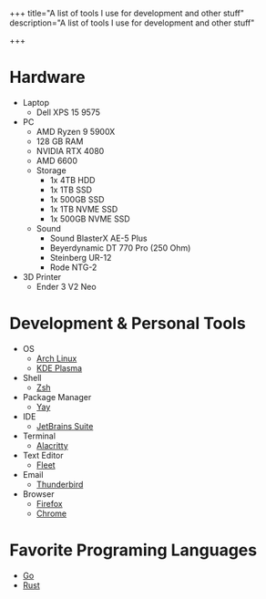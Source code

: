 +++
title="A list of tools I use for development and other stuff"
description="A list of tools I use for development and other stuff"

+++

# Hardware
 - Laptop
   - Dell XPS 15 9575
 - PC
   - AMD Ryzen 9 5900X
   - 128 GB RAM
   - NVIDIA RTX 4080
   - AMD 6600
   - Storage
     - 1x 4TB HDD
     - 1x 1TB SSD
     - 1x 500GB SSD
     - 1x 1TB NVME SSD
     - 1x 500GB NVME SSD
   - Sound
     - Sound BlasterX AE-5 Plus 
     - Beyerdynamic DT 770 Pro (250 Ohm)
     - Steinberg UR-12
     - Rode NTG-2
 - 3D Printer
   - Ender 3 V2 Neo

# Development & Personal Tools
 - OS
   - [Arch Linux](https://archlinux.org/)
   - [KDE Plasma](https://kde.org/)
 - Shell
   - [Zsh](https://ohmyz.sh/)
 - Package Manager
   - [Yay](https://github.com/Jguer/yay)
 - IDE
   - [JetBrains Suite](https://www.jetbrains.com/)
 - Terminal
   - [Alacritty](https://github.com/alacritty/alacritty)
 - Text Editor
   - [Fleet](https://www.jetbrains.com/fleet/)
 - Email
   - [Thunderbird](https://www.thunderbird.net/)
 - Browser
   - [Firefox](https://www.mozilla.org/en-US/firefox/new/)
   - [Chrome](https://www.google.com/chrome/)

# Favorite Programing Languages
 - [Go](https://golang.org/)
 - [Rust](https://www.rust-lang.org/)

